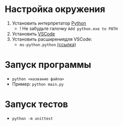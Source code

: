 # Настройка окружения

1. Установить интерпретатор [Python](https://www.python.org/downloads/)
    - ! Не забудьте галочку `Add python.exe to PATH`
2. Установить [VSCode](https://code.visualstudio.com/)
3. Установить расширениядля VSCode:
    - `ms-python.python` [(ссылка)](https://marketplace.visualstudio.com/items?itemName=ms-python.python)


# Запуск программы
- `python <название файла>`
- Пример: `python main.py`

# Запуск тестов
- `python -m unittest`
